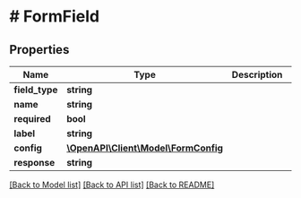 # # FormField

## Properties

Name | Type | Description | Notes
------------ | ------------- | ------------- | -------------
**field_type** | **string** |  | [optional]
**name** | **string** |  | [optional]
**required** | **bool** |  | [optional]
**label** | **string** |  | [optional]
**config** | [**\OpenAPI\Client\Model\FormConfig**](.md) |  | [optional]
**response** | **string** |  | [optional]

[[Back to Model list]](../../README.md#models) [[Back to API list]](../../README.md#endpoints) [[Back to README]](../../README.md)
